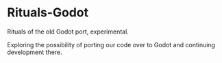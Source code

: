 # Rituals-Godot
Rituals of the old Godot port, experimental.

Exploring the possibility of porting our code over to Godot and continuing development there.
